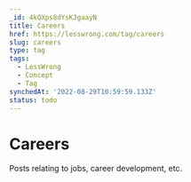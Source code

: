 ```yaml
---
_id: 4kQXps8dYsKJgaayN
title: Careers
href: https://lesswrong.com/tag/careers
slug: careers
type: tag
tags:
  - LessWrong
  - Concept
  - Tag
synchedAt: '2022-08-29T10:59:59.133Z'
status: todo
---
```


# Careers

Posts relating to jobs, career development, etc.
